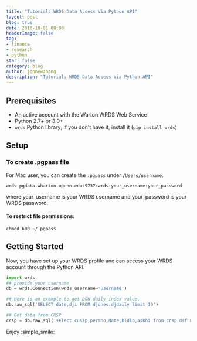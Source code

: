 ```yaml
---
title: "Tutorial: WRDS Data Access Via Python API"
layout: post
blog: true
date: 2018-10-01 00:00
headerImage: false
tag:
- finance
- research
- python
star: false
category: blog
author: johnewzhang
description: "Tutorial: WRDS Data Access Via Python API"
---
```


## Prerequisites

* An active account with the Warton WRDS Web Service
* Python 2.7+ or 3.0+
* ```wrds``` Python library; if you don't have it, install it (```pip install wrds```)

## Setup

### To create .pgpass file

For Mac user, you can create the ```.pgpass``` under ```/Users/username```.

```wrds-pgdata.wharton.upenn.edu:9737:wrds:your_username:your_password```

where your_username is your WRDS username and your_password is your WRDS password. 

#### To restrict file permissions:

```chmod 600 ~/.pgpass```

## Getting Started

Now, you have set up your WRDS profile and can access your WRDS account through the Python API.

```python
import wrds
## provide your username 
db = wrds.Connection(wrds_username='username')

## Here is an example to get DOW daily index value.
db.raw_sql('SELECT date,dji FROM djones.djdaily limit 10')

## Get data from CRSP
crsp = db.raw_sql('select cusip,permno,date,bidlo,askhi from crsp.dsf LIMIT 100')
```

Enjoy :simple_smile:

